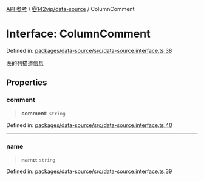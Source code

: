 [API 参考](../wiki/Home) / [@142vip/data-source](../wiki/@142vip.data-source) / ColumnComment

# Interface: ColumnComment

Defined in: [packages/data-source/src/data-source.interface.ts:38](https://github.com/142vip/core-x/blob/15d5bc9ef4bece78c0e60bdf074a2d245f625100/packages/data-source/src/data-source.interface.ts#L38)

表的列描述信息

## Properties

### comment

> **comment**: `string`

Defined in: [packages/data-source/src/data-source.interface.ts:40](https://github.com/142vip/core-x/blob/15d5bc9ef4bece78c0e60bdf074a2d245f625100/packages/data-source/src/data-source.interface.ts#L40)

***

### name

> **name**: `string`

Defined in: [packages/data-source/src/data-source.interface.ts:39](https://github.com/142vip/core-x/blob/15d5bc9ef4bece78c0e60bdf074a2d245f625100/packages/data-source/src/data-source.interface.ts#L39)
